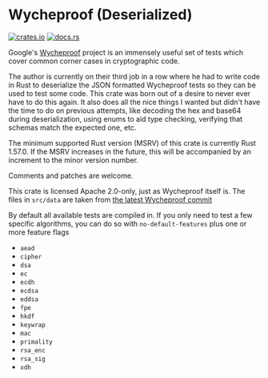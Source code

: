 Wycheproof (Deserialized)
===========================

[![crates.io](https://img.shields.io/crates/v/wycheproof.svg)](https://crates.io/crates/wycheproof)
[![docs.rs](https://docs.rs/wycheproof/badge.svg)](https://docs.rs/wycheproof)

Google's [Wycheproof](https://github.com/google/wycheproof) project is an
immensely useful set of tests which cover common corner cases in cryptographic
code.

The author is currently on their third job in a row where he had to write code
in Rust to deserialize the JSON formatted Wycheproof tests so they can be used
to test some code. This crate was born out of a desire to never ever have to do
this again. It also does all the nice things I wanted but didn't have the time
to do on previous attempts, like decoding the hex and base64 during
deserialization, using enums to aid type checking, verifying that schemas match
the expected one, etc.

The minimum supported Rust version (MSRV) of this crate is currently Rust 1.57.0.
If the MSRV increases in the future, this will be accompanied by an increment to
the minor version number.

Comments and patches are welcome.

This crate is licensed Apache 2.0-only, just as Wycheproof itself is.  The files
in `src/data` are taken from
[the latest Wycheproof commit](https://github.com/google/wycheproof/commit/b063b4aedae951c69df014cd25fa6d69ae9e8cb9)

By default all available tests are compiled in. If you only need to test a few
specific algorithms, you can do so with `no-default-features` plus one or more
feature flags

* `aead`
* `cipher`
* `dsa`
* `ec`
* `ecdh`
* `ecdsa`
* `eddsa`
* `fpe`
* `hkdf`
* `keywrap`
* `mac`
* `primality`
* `rsa_enc`
* `rsa_sig`
* `xdh`
